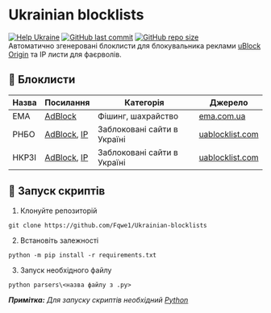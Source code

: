 # Ukrainian blocklists
[![Help Ukraine](https://img.shields.io/badge/Help_Ukraine!-blue)](https://savelife.in.ua/en/donate-en/)
[![GitHub last commit](https://img.shields.io/github/last-commit/Fqwe1/Ukrainian-blocklists)](#)
[![GitHub repo size](https://img.shields.io/github/repo-size/Fqwe1/Ukrainian-blocklists)](#)
<br>
Автоматично згенеровані блоклисти для блокувальника реклами [uBlock Origin](https://github.com/gorhill/uBlock) та IP листи для фаєрволів.
## 📖 Блоклисти
| Назва | Посилання | Категорія | Джерело |
|-------|-----------|-----------|--------|
| EMA | [AdBlock](https://raw.githubusercontent.com/Fqwe1/Ukrainian-blocklists/main/blocklists/ema.txt) | Фішинг, шахрайство | [ema.com.ua](https://www.ema.com.ua/) |
| РНБО | [AdBlock](https://raw.githubusercontent.com/Fqwe1/Ukrainian-blocklists/main/blocklists/rnbo.txt), [IP](https://raw.githubusercontent.com/Fqwe1/Ukrainian-blocklists/main/blocklists/rnbo_ip.txt) | Заблоковані сайти в Україні | [uablocklist.com](https://uablocklist.com/) |
| НКРЗІ | [AdBlock](https://raw.githubusercontent.com/Fqwe1/Ukrainian-blocklists/main/blocklists/nkrzi.txt), [IP](https://raw.githubusercontent.com/Fqwe1/Ukrainian-blocklists/main/blocklists/nkrzi_ip.txt) | Заблоковані сайти в Україні | [uablocklist.com](https://uablocklist.com/) |

## 🚀 Запуск скриптів
1. Клонуйте репозиторій
```
git clone https://github.com/Fqwe1/Ukrainian-blocklists
```
2. Встановіть залежності
```
python -m pip install -r requirements.txt
```
3. Запуск необхідного файлу
```
python parsers\<назва файлу з .py>
```

___Примітка:__ Для запуску скриптів необхідний [Python](https://www.python.org/downloads/)_
